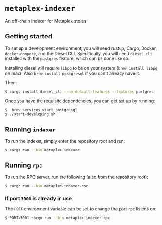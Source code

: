 # `metaplex-indexer`

An off-chain indexer for Metaplex stores

## Getting started

To set up a development environment, you will need rustup, Cargo, Docker, `docker-compose`, and the
Diesel CLI. Specifically, you will need `diesel_cli` installed with the `postgres` feature, which
can be done like so:

Installing diesel will require `libpq` to be on your system (`brew install
libpq` on mac). Also `brew install postgresql` if you don't already have it.

Then:

```sh
$ cargo install diesel_cli --no-default-features --features postgres
```

Once you have the requisite dependencies, you can get set up by running:

```sh
$  brew services start postgresql
$ ./start-developing.sh
```

## Running `indexer`

To run the indexer, simply enter the repository root and run:

```sh
$ cargo run --bin metaplex-indexer
```

## Running `rpc`

To run the RPC server, run the following (also from the repository root):

```sh
$ cargo run --bin metaplex-indexer-rpc
```

### If port `3000` is already in use

The `PORT` environment variable can be set to change the port `rpc` listens on:

```sh
$ PORT=3001 cargo run --bin metaplex-indexer-rpc
```

